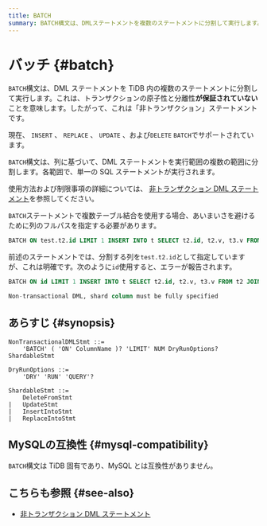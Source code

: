 ```yaml
---
title: BATCH
summary: BATCH構文は、DMLステートメントを複数のステートメントに分割して実行します。トランザクションの原子性と分離性は保証されていないため、「非トランザクション」ステートメントです。現在、INSERT、REPLACE、UPDATE、およびDELETEがBATCHでサポートされています。BATCHステートメントで複数テーブル結合を使用する場合、列のフルパスを指定する必要があります。MySQLとの互換性はありません。
---
```


# バッチ {#batch}

`BATCH`構文は、DML ステートメントを TiDB 内の複数のステートメントに分割して実行します。これは、トランザクションの原子性と分離性**が保証されていない**ことを意味します。したがって、これは「非トランザクション」ステートメントです。

現在、 `INSERT` 、 `REPLACE` 、 `UPDATE` 、および`DELETE` `BATCH`でサポートされています。

`BATCH`構文は、列に基づいて、DML ステートメントを実行範囲の複数の範囲に分割します。各範囲で、単一の SQL ステートメントが実行されます。

使用方法および制限事項の詳細については、 [非トランザクション DML ステートメント](/non-transactional-dml.md)を参照してください。

`BATCH`ステートメントで複数テーブル結合を使用する場合、あいまいさを避けるために列のフルパスを指定する必要があります。

```sql
BATCH ON test.t2.id LIMIT 1 INSERT INTO t SELECT t2.id, t2.v, t3.v FROM t2 JOIN t3 ON t2.k = t3.k;
```

前述のステートメントでは、分割する列を`test.t2.id`として指定していますが、これは明確です。次のように`id`使用すると、エラーが報告されます。

```sql
BATCH ON id LIMIT 1 INSERT INTO t SELECT t2.id, t2.v, t3.v FROM t2 JOIN t3 ON t2.k = t3.k;

Non-transactional DML, shard column must be fully specified
```

## あらすじ {#synopsis}

```ebnf+diagram
NonTransactionalDMLStmt ::=
    'BATCH' ( 'ON' ColumnName )? 'LIMIT' NUM DryRunOptions? ShardableStmt

DryRunOptions ::=
    'DRY' 'RUN' 'QUERY'?

ShardableStmt ::=
    DeleteFromStmt
|   UpdateStmt
|   InsertIntoStmt
|   ReplaceIntoStmt
```

## MySQLの互換性 {#mysql-compatibility}

`BATCH`構文は TiDB 固有であり、MySQL とは互換性がありません。

## こちらも参照 {#see-also}

-   [非トランザクション DML ステートメント](/non-transactional-dml.md)
